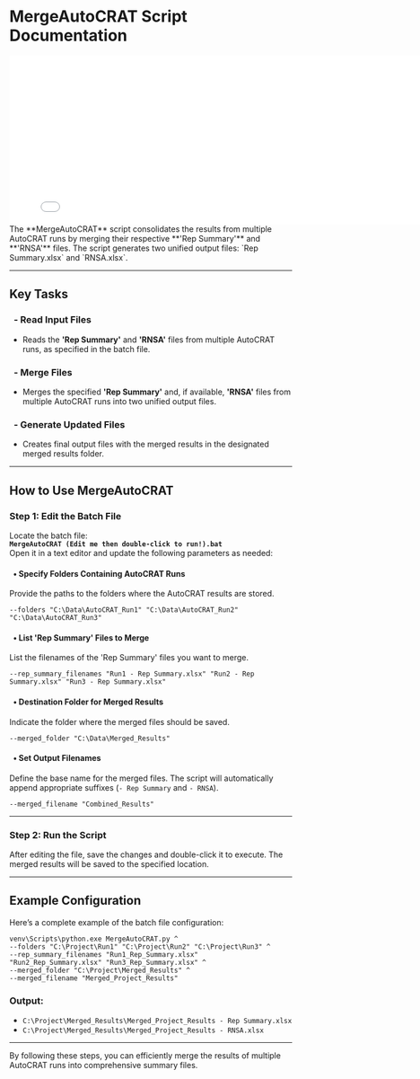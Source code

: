 # MergeAutoCRAT Script Documentation

<iframe src="../assets/MergeAutoCRAT_diagram.html" width="800" height="300" style="border:none; margin:0; padding:0; display:block;"></iframe>
The **MergeAutoCRAT** script consolidates the results from multiple AutoCRAT runs by merging their respective **'Rep Summary'** and **'RNSA'** files. The script generates two unified output files: `Rep Summary.xlsx` and `RNSA.xlsx`.

---
## Key Tasks

### &nbsp;&nbsp;- Read Input Files
- Reads the **'Rep Summary'** and **'RNSA'** files from multiple AutoCRAT runs, as specified in the batch file.

### &nbsp;&nbsp;- Merge Files
- Merges the specified **'Rep Summary'** and, if available, **'RNSA'** files from multiple AutoCRAT runs into two unified output files.

### &nbsp;&nbsp;- Generate Updated Files
- Creates final output files with the merged results in the designated merged results folder.

---

## How to Use MergeAutoCRAT

### Step 1: Edit the Batch File

Locate the batch file:  
**`MergeAutoCRAT (Edit me then double-click to run!).bat`**  
Open it in a text editor and update the following parameters as needed:

#### &nbsp;&nbsp;• Specify Folders Containing AutoCRAT Runs
Provide the paths to the folders where the AutoCRAT results are stored. 
```
--folders "C:\Data\AutoCRAT_Run1" "C:\Data\AutoCRAT_Run2" "C:\Data\AutoCRAT_Run3"
```

#### &nbsp;&nbsp;• List 'Rep Summary' Files to Merge
List the filenames of the 'Rep Summary' files you want to merge.  
```
--rep_summary_filenames "Run1 - Rep Summary.xlsx" "Run2 - Rep Summary.xlsx" "Run3 - Rep Summary.xlsx"
```

#### &nbsp;&nbsp;• Destination Folder for Merged Results
Indicate the folder where the merged files should be saved.  
```
--merged_folder "C:\Data\Merged_Results"
```

#### &nbsp;&nbsp;• Set Output Filenames
Define the base name for the merged files. The script will automatically append appropriate suffixes (`- Rep Summary` and `- RNSA`).  
```
--merged_filename "Combined_Results"
```

---

### Step 2: Run the Script
After editing the file, save the changes and double-click it to execute. The merged results will be saved to the specified location.

---

## Example Configuration
Here’s a complete example of the batch file configuration:

```
venv\Scripts\python.exe MergeAutoCRAT.py ^
--folders "C:\Project\Run1" "C:\Project\Run2" "C:\Project\Run3" ^
--rep_summary_filenames "Run1_Rep_Summary.xlsx" "Run2_Rep_Summary.xlsx" "Run3_Rep_Summary.xlsx" ^
--merged_folder "C:\Project\Merged_Results" ^
--merged_filename "Merged_Project_Results"
```

### Output:
- `C:\Project\Merged_Results\Merged_Project_Results - Rep Summary.xlsx`
- `C:\Project\Merged_Results\Merged_Project_Results - RNSA.xlsx`

---


By following these steps, you can efficiently merge the results of multiple AutoCRAT runs into comprehensive summary files.




